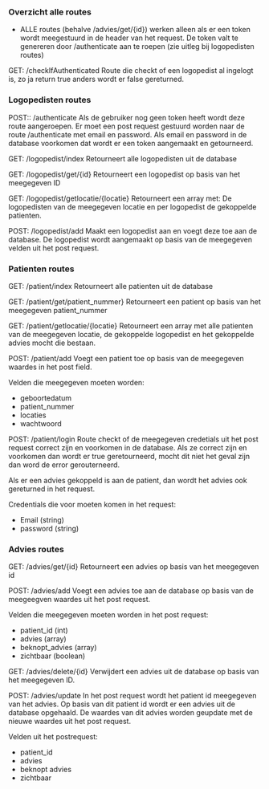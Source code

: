 ### Overzicht alle routes

+ ALLE routes (behalve /advies/get/{id}) werken alleen als er een token wordt meegestuurd in de header van het request. De token valt te genereren door /authenticate aan te roepen (zie uitleg bij logopedisten routes) 

GET: /checkIfAuthenticated
Route die checkt of een logopedist al ingelogt is, zo ja return true anders wordt er false gereturned.

### Logopedisten routes

POST:: /authenticate
Als de gebruiker nog geen token heeft wordt deze route aangeroepen. Er moet een post request gestuurd worden naar de route /authenticate met email en password. Als email en password in de database voorkomen dat wordt er een token aangemaakt en getourneerd.

GET: /logopedist/index
Retourneert alle logopedisten uit de database

GET: /logopedist/get/{id}
Retourneert een logopedist op basis van het meegegeven ID

GET: /logopedist/getlocatie/{locatie}
Retourneert een array met: De logopedisten van de meegegeven locatie en per logopedist de gekoppelde patienten.

POST: /logopedist/add
Maakt een logopedist aan en voegt deze toe aan de database. De logopedist wordt aangemaakt op basis van de meegegeven velden uit het post request.


### Patienten routes

GET: /patient/index
Retourneert alle patienten uit de database

GET: /patient/get/patient_nummer}
Retourneert een patient op basis van het meegegeven patient_nummer

GET: /patient/getlocatie/{locatie}
Retourneert een array met alle patienten van de meegegeven locatie, de gekoppelde logopedist en het gekoppelde advies mocht die bestaan.

POST: /patient/add
Voegt een patient toe op basis van de meegegeven waardes in het post field.

Velden die meegegeven moeten worden: 
- geboortedatum
- patient_nummer
- locaties
- wachtwoord

POST: /patient/login
Route checkt of de meegegeven credetials uit het post request correct zijn en voorkomen in de database. Als ze correct zijn en voorkomen dan wordt er true geretourneerd, mocht dit niet het geval zijn dan word de error gerouterneerd. 

Als er een advies gekoppeld is aan de patient, dan wordt het advies ook gereturned in het request. 

Credentials die voor moeten komen in het request:
- Email (string)
- password (string)


### Advies routes

GET: /advies/get/{id}
Retourneert een advies op basis van het meegegeven id

POST: /advies/add
Voegt een advies toe aan de database op basis van de meegeegven waardes uit het post request.

Velden die meegegeven moeten worden in het post request:
- patient_id (int)
- advies (array)
- beknopt_advies (array)
- zichtbaar (boolean)

GET: /advies/delete/{id}
Verwijdert een advies uit de database op basis van het meegegeven ID.

POST: /advies/update
In het post request wordt het patient id meegegeven van het advies. Op basis van dit patient id wordt er een advies uit de database opgehaald. De waardes van dit advies worden geupdate met de nieuwe waardes uit het post request.

Velden uit het postrequest:
- patient_id
- advies
- beknopt advies
- zichtbaar